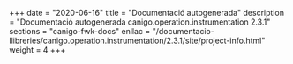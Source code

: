 +++
date        = "2020-06-16"
title       = "Documentació autogenerada"
description = "Documentació autogenerada canigo.operation.instrumentation 2.3.1"
sections    = "canigo-fwk-docs"
enllac		= "/documentacio-llibreries/canigo.operation.instrumentation/2.3.1/site/project-info.html"
weight      = 4
+++
